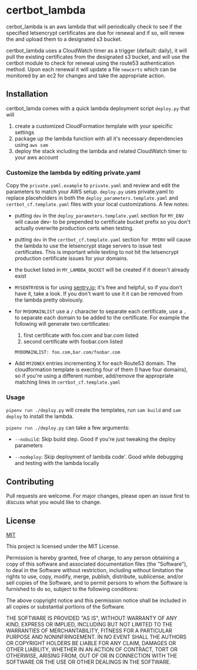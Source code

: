 # certbot_lambda

cerbot_lambda is an aws lambda that will periodically check to see if the
specified letsencrypt certificates are due for renewal and if so, will renew
the and upload them to a designated s3 bucket.

certbot_lambda uses a CloudWatch timer as a trigger (default: daily), it will
pull the existing certificates from the designated s3 bucket, and will use
the certbot module to check for renewal using the route53 authentication method.  Upon each renewal it will update
a file ```newcerts``` which can be monitored by an ec2 for changes and take the
appropriate action.

## Installation

certbot_lamda comes with a quick lambda deployment script ``deploy.py`` that will

1. create a customized CloudFormation template with your speicific settings
1. package up the lambda function with all it's necessary dependencies using ```aws sam```
1. deploy the stack including the lambda and related CloudWatch timer to your aws
account

### Customize the lambda by editing private.yaml

Copy the ```private.yaml.example``` to ```private.yaml``` and review and edit the parameters to match your AWS setup.  ```deploy.py``` uses private.yaml to replace placeholders in both the ```deploy_parameters.template.yaml``` and ```certbot_cf.template.yaml``` files with your local customizations.  A few notes:
* putting ```dev``` in the ```deploy_parameters.template.yaml``` section for ```MY_ENV``` will cause dev- to be prepended to certificate bucket prefix so you don't actually overwrite production certs when testing.
* putting ```dev``` in the ```certbot_cf.template.yaml``` section for ``` MYENV``` will cause the lambda to use the letsencrypt stage servers to issue test certificates.  This is important while testing to not hit the letsencrypt production certificate issues for your domains.
* the bucket listed in ```MY_LAMBDA_BUCKET``` will be created if it doesn't already exist
* ```MYSENTRYDSN``` is for using [sentry.io](); it's free and helpful, so if you don't have it, take a look.  If you don't want to use it it can be removed from the lambda pretty obviously.
* for ```MYDOMAINLIST``` use a ```/``` character to separate each certificate, use a ```,``` to separate each domain to be added to the certificate.  For example the following will generate two certificates:

    1. first certificate with foo.com and bar.com listed
    1. second certificate with foobar.com listed

    ```MYDOMAINLIST: foo.com,bar.com/foobar.com```


* Add ```MYZONEX``` entries incrementing X for each Route53 domain. The cloudformation template is execting four of them (I have four domains), so if you're using a different number, add/remove the appropriate matching lines in ```certbot_cf.template.yaml```

### Usage

```pipenv run ./deploy.py``` will create the templates, run ```sam build``` and ```sam deploy``` to install the lambda.  

```pipenv run ./deploy.py``` can take a few arguments:
* ```--nobuild```: Skip build step.  Good if you're just tweaking the deploy parameters

* ```--nodeploy```: Skip deployment of lambda code'.  Good while debugging and testing with the lambda locally

## Contributing
Pull requests are welcome. For major changes, please open an issue first to discuss what you would like to change.

## License
[MIT](https://choosealicense.com/licenses/mit/)

This project is licensed under the MIT License.

Permission is hereby granted, free of charge, to any person obtaining a copy of this software and associated documentation files (the "Software"), to deal in the Software without restriction, including without limitation the rights to use, copy, modify, merge, publish, distribute, sublicense, and/or sell copies of the Software, and to permit persons to whom the Software is furnished to do so, subject to the following conditions:

The above copyright notice and this permission notice shall be included in all copies or substantial portions of the Software.

THE SOFTWARE IS PROVIDED "AS IS", WITHOUT WARRANTY OF ANY KIND, EXPRESS OR IMPLIED, INCLUDING BUT NOT LIMITED TO THE WARRANTIES OF MERCHANTABILITY, FITNESS FOR A PARTICULAR PURPOSE AND NONINFRINGEMENT. IN NO EVENT SHALL THE AUTHORS OR COPYRIGHT HOLDERS BE LIABLE FOR ANY CLAIM, DAMAGES OR OTHER LIABILITY, WHETHER IN AN ACTION OF CONTRACT, TORT OR OTHERWISE, ARISING FROM, OUT OF OR IN CONNECTION WITH THE SOFTWARE OR THE USE OR OTHER DEALINGS IN THE SOFTWARE.
